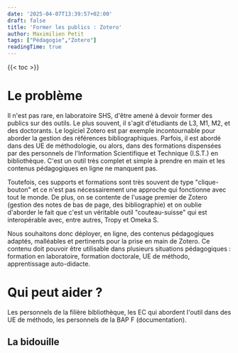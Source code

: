 ```yaml
---
date: '2025-04-07T13:39:57+02:00'
draft: false
title: 'Former les publics : Zotero'
author: Maximilien Petit
tags: ["Pédagogie","Zotero"]
readingTime: true
---
```

{{< toc >}}

# Le problème

Il n'est pas rare, en laboratoire SHS, d'être amené à devoir former des publics sur des outils. Le plus souvent, il s'agit d'étudiants de L3, M1, M2, et des doctorants. Le logiciel Zotero est par exemple incontournable pour aborder la gestion des références bibliographiques. Parfois, il est abordé dans des UE de méthodologie, ou alors, dans des formations dispensées par des personnels de l'Information Scientifique et Technique (I.S.T.) en bibliothèque. C'est un outil très complet et simple à prendre en main et les contenus pédagogiques en ligne ne manquent pas.

Toutefois, ces supports et formations sont très souvent de type "clique-bouton" et ce n'est pas nécessairement une approche qui fonctionne avec tout le monde. De plus, on se contente de l'usage premier de Zotero (gestion des notes de bas de page, des bibliographie) et on oublie d'aborder le fait que c'est un véritable outil "couteau-suisse" qui est interopérable avec, entre autres, Tropy et Omeka S.

Nous souhaitons donc déployer, en ligne, des contenus pédagogiques adaptés, malléables et pertinents pour la prise en main de Zotero. Ce contenu doit pouvoir être utilisable dans plusieurs situations pédagogiques : formation en laboratoire, formation doctorale, UE de méthodo, apprentissage auto-didacte.

# Qui peut aider ? 

Les personnels de la filière bibliothèque, les EC qui abordent l'outil dans des UE de méthodo, les personnels de la BAP F (documentation).

## La bidouille

